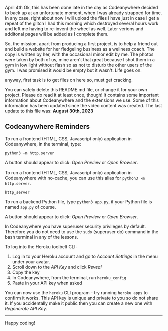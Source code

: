 April 4th
Ok, this has been done late in the day as Codeanywhere decided to back up at an unfortunate moment, when I was already strapped for time. In any case, right about now I will upload the files I have just in case I get a repeat of the glitch I had this morning which destroyed several hours work and left me having to re-invent the wheel as well. Later verions and additonal pages will be added as I complete them. 

So, the mission, apart from producing a first project, is to help a friend out and build a website for her fledgeling business as a wellness coach. The copy is written by her, with the occasional minor edit by me. The photos were taken by both of us, mine aren't that great because I shot them in a gym in low light without flash so as not to disturb the other users of the gym. I was promised it would be empty but it wasn't. Life goes on. 

anyway, first task is to get files on here so, must get cracking.





You can safely delete this README.md file, or change it for your own project. Please do read it at least once, though! It contains some important information about Codeanywhere and the extensions we use. Some of this information has been updated since the video content was created. The last update to this file was: **August 30th, 2023**

## Codeanywhere Reminders

To run a frontend (HTML, CSS, Javascript only) application in Codeanywhere, in the terminal, type:

`python3 -m http.server`

A button should appear to click: _Open Preview_ or _Open Browser_.

To run a frontend (HTML, CSS, Javascript only) application in Codeanywhere with no-cache, you can use this alias for `python3 -m http.server`.

`http_server`

To run a backend Python file, type `python3 app.py`, if your Python file is named `app.py` of course.

A button should appear to click: _Open Preview_ or _Open Browser_.

In Codeanywhere you have superuser security privileges by default. Therefore you do not need to use the `sudo` (superuser do) command in the bash terminal in any of the lessons.

To log into the Heroku toolbelt CLI:

1. Log in to your Heroku account and go to _Account Settings_ in the menu under your avatar.
2. Scroll down to the _API Key_ and click _Reveal_
3. Copy the key
4. In Codeanywhere, from the terminal, run `heroku_config`
5. Paste in your API key when asked

You can now use the `heroku` CLI program - try running `heroku apps` to confirm it works. This API key is unique and private to you so do not share it. If you accidentally make it public then you can create a new one with _Regenerate API Key_.

---

Happy coding!

